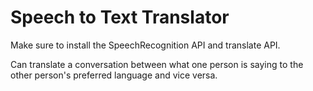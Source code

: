 # Speech to Text Translator
Make sure to install the SpeechRecognition API and translate API.

Can translate a conversation between what one person is saying to the other person's preferred language and vice versa.

